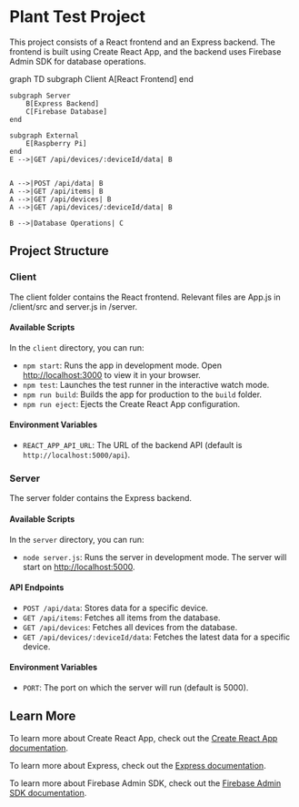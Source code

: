 # Plant Test Project

This project consists of a React frontend and an Express backend. The frontend is built using Create React App, and the backend uses Firebase Admin SDK for database operations.

graph TD
    subgraph Client
        A[React Frontend]
    end

    subgraph Server
        B[Express Backend]
        C[Firebase Database]
    end

    subgraph External
        E[Raspberry Pi]
    end
    E -->|GET /api/devices/:deviceId/data| B


    A -->|POST /api/data| B
    A -->|GET /api/items| B
    A -->|GET /api/devices| B
    A -->|GET /api/devices/:deviceId/data| B

    B -->|Database Operations| C

## Project Structure

### Client

The client folder contains the React frontend. Relevant files are App.js in /client/src and server.js in /server.

#### Available Scripts

In the `client` directory, you can run:

- `npm start`: Runs the app in development mode. Open [http://localhost:3000](http://localhost:3000) to view it in your browser.
- `npm test`: Launches the test runner in the interactive watch mode.
- `npm run build`: Builds the app for production to the `build` folder.
- `npm run eject`: Ejects the Create React App configuration.

#### Environment Variables

- `REACT_APP_API_URL`: The URL of the backend API (default is `http://localhost:5000/api`).

### Server

The server folder contains the Express backend.

#### Available Scripts

In the `server` directory, you can run:

- `node server.js`: Runs the server in development mode. The server will start on [http://localhost:5000](http://localhost:5000).

#### API Endpoints

- `POST /api/data`: Stores data for a specific device.
- `GET /api/items`: Fetches all items from the database.
- `GET /api/devices`: Fetches all devices from the database.
- `GET /api/devices/:deviceId/data`: Fetches the latest data for a specific device.

#### Environment Variables

- `PORT`: The port on which the server will run (default is 5000).

## Learn More

To learn more about Create React App, check out the [Create React App documentation](https://facebook.github.io/create-react-app/docs/getting-started).

To learn more about Express, check out the [Express documentation](https://expressjs.com/).

To learn more about Firebase Admin SDK, check out the [Firebase Admin SDK documentation](https://firebase.google.com/docs/admin/setup).
